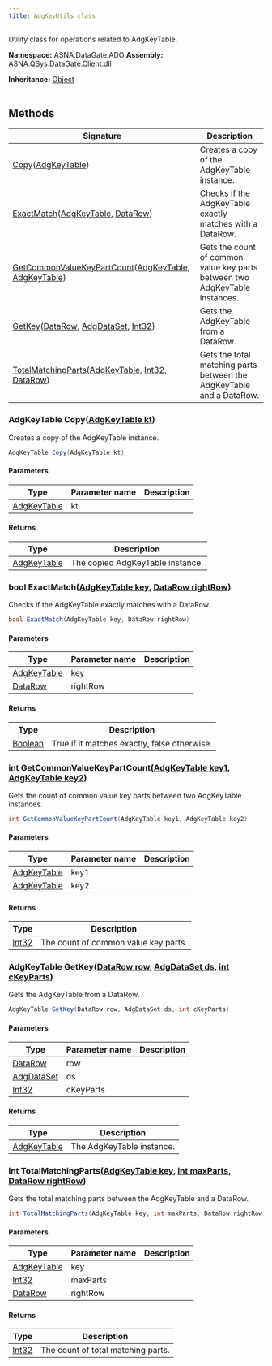 ```yaml
---
title: AdgKeyUtils class
---
```


Utility class for operations related to AdgKeyTable.

**Namespace:** ASNA.DataGate.ADO
**Assembly:** ASNA.QSys.DataGate.Client.dll

**Inheritance:** [Object](https://docs.microsoft.com/en-us/dotnet/api/system.object)
<br>
<br>

## Methods

| Signature | Description |
| --- | --- |
| [Copy](#adgkeytable-copyadgkeytable-kt)([AdgKeyTable](/reference/datagate/datagate-client/adg-key-table.html)) | Creates a copy of the AdgKeyTable instance.
| [ExactMatch](#bool-exactmatchadgkeytable-key-datarow-rightrow)([AdgKeyTable](/reference/datagate/datagate-client/adg-key-table.html), [DataRow](https://learn.microsoft.com/en-us/dotnet/api/system.data.datarow?view=net-8.0)) | Checks if the AdgKeyTable exactly matches with a DataRow.
| [GetCommonValueKeyPartCount](#int-getcommonvaluekeypartcountadgkeytable-key1-adgkeytable-key2)([AdgKeyTable](/reference/datagate/datagate-client/adg-key-table.html), [AdgKeyTable](/reference/datagate/datagate-client/adg-key-table.html)) | Gets the count of common value key parts between two AdgKeyTable instances.
| [GetKey](#adgkeytable-getkeydatarow-row-adgdataset-ds-int-ckeyparts)([DataRow](https://learn.microsoft.com/en-us/dotnet/api/system.data.datarow?view=net-8.0), [AdgDataSet](/reference/datagate/datagate-client/adg-data-set.html), [Int32](https://docs.microsoft.com/en-us/dotnet/api/system.int32)) | Gets the AdgKeyTable from a DataRow.
| [TotalMatchingParts](#int-totalmatchingpartsadgkeytable-key-int-maxparts-datarow-rightrow)([AdgKeyTable](/reference/datagate/datagate-client/adg-key-table.html), [Int32](https://docs.microsoft.com/en-us/dotnet/api/system.int32), [DataRow](https://learn.microsoft.com/en-us/dotnet/api/system.data.datarow?view=net-8.0)) | Gets the total matching parts between the AdgKeyTable and a DataRow.

### AdgKeyTable Copy([AdgKeyTable kt](/reference/datagate/datagate-client/adg-key-table.html))

Creates a copy of the AdgKeyTable instance.

```cs
AdgKeyTable Copy(AdgKeyTable kt)
```

#### Parameters

| Type | Parameter name | Description
| --- | --- | ---
| [AdgKeyTable](/reference/datagate/datagate-client/adg-key-table.html) | kt | 

#### Returns

| Type | Description
| --- | ---
| [AdgKeyTable](/reference/datagate/datagate-client/adg-key-table.html) | The copied AdgKeyTable instance.

### bool ExactMatch([AdgKeyTable key](/reference/datagate/datagate-client/adg-key-table.html), [DataRow rightRow](https://learn.microsoft.com/en-us/dotnet/api/system.data.datarow?view=net-8.0))

Checks if the AdgKeyTable exactly matches with a DataRow.

```cs
bool ExactMatch(AdgKeyTable key, DataRow rightRow)
```

#### Parameters

| Type | Parameter name | Description
| --- | --- | ---
| [AdgKeyTable](/reference/datagate/datagate-client/adg-key-table.html) | key | 
| [DataRow](https://learn.microsoft.com/en-us/dotnet/api/system.data.datarow?view=net-8.0) | rightRow | 

#### Returns

| Type | Description
| --- | ---
| [Boolean](https://docs.microsoft.com/en-us/dotnet/api/system.boolean) | True if it matches exactly, false otherwise.

### int GetCommonValueKeyPartCount([AdgKeyTable key1](/reference/datagate/datagate-client/adg-key-table.html), [AdgKeyTable key2](/reference/datagate/datagate-client/adg-key-table.html))

Gets the count of common value key parts between two AdgKeyTable instances.

```cs
int GetCommonValueKeyPartCount(AdgKeyTable key1, AdgKeyTable key2)
```

#### Parameters

| Type | Parameter name | Description
| --- | --- | ---
| [AdgKeyTable](/reference/datagate/datagate-client/adg-key-table.html) | key1 | 
| [AdgKeyTable](/reference/datagate/datagate-client/adg-key-table.html) | key2 | 

#### Returns

| Type | Description
| --- | ---
| [Int32](https://docs.microsoft.com/en-us/dotnet/api/system.int32) | The count of common value key parts.

### AdgKeyTable GetKey([DataRow row](https://learn.microsoft.com/en-us/dotnet/api/system.data.datarow?view=net-8.0), [AdgDataSet ds](/reference/datagate/datagate-client/adg-data-set.html), [int cKeyParts](https://learn.microsoft.com/en-us/dotnet/csharp/language-reference/builtin-types/integral-numeric-types))

Gets the AdgKeyTable from a DataRow.

```cs
AdgKeyTable GetKey(DataRow row, AdgDataSet ds, int cKeyParts)
```

#### Parameters

| Type | Parameter name | Description
| --- | --- | ---
| [DataRow](https://learn.microsoft.com/en-us/dotnet/api/system.data.datarow?view=net-8.0) | row | 
| [AdgDataSet](/reference/datagate/datagate-client/adg-data-set.html) | ds | 
| [Int32](https://docs.microsoft.com/en-us/dotnet/api/system.int32) | cKeyParts | 

#### Returns

| Type | Description
| --- | ---
| [AdgKeyTable](/reference/datagate/datagate-client/adg-key-table.html) | The AdgKeyTable instance.

### int TotalMatchingParts([AdgKeyTable key](/reference/datagate/datagate-client/adg-key-table.html), [int maxParts](https://learn.microsoft.com/en-us/dotnet/csharp/language-reference/builtin-types/integral-numeric-types), [DataRow rightRow](https://learn.microsoft.com/en-us/dotnet/api/system.data.datarow?view=net-8.0))

Gets the total matching parts between the AdgKeyTable and a DataRow.

```cs
int TotalMatchingParts(AdgKeyTable key, int maxParts, DataRow rightRow)
```

#### Parameters

| Type | Parameter name | Description
| --- | --- | ---
| [AdgKeyTable](/reference/datagate/datagate-client/adg-key-table.html) | key | 
| [Int32](https://docs.microsoft.com/en-us/dotnet/api/system.int32) | maxParts | 
| [DataRow](https://learn.microsoft.com/en-us/dotnet/api/system.data.datarow?view=net-8.0) | rightRow | 

#### Returns

| Type | Description
| --- | ---
| [Int32](https://docs.microsoft.com/en-us/dotnet/api/system.int32) | The count of total matching parts.
